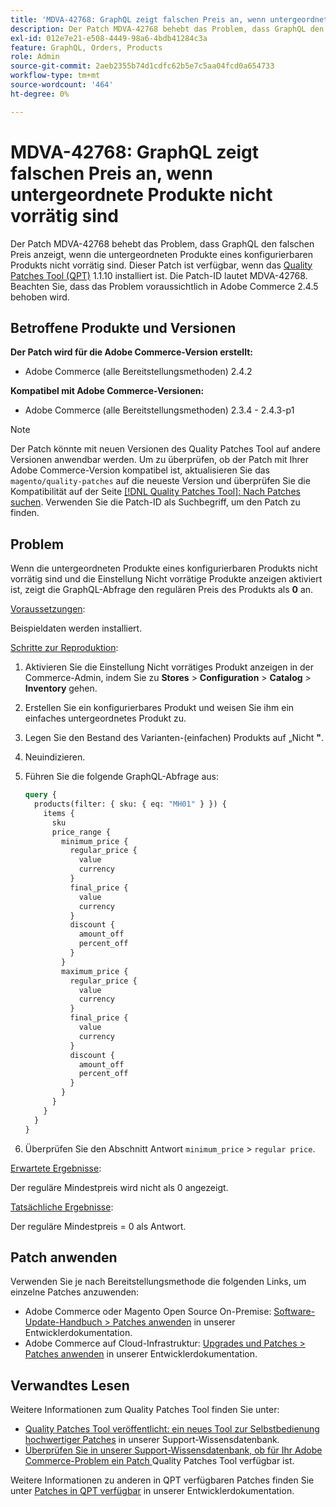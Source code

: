 ```yaml
---
title: 'MDVA-42768: GraphQL zeigt falschen Preis an, wenn untergeordnete Produkte nicht vorrätig sind'
description: Der Patch MDVA-42768 behebt das Problem, dass GraphQL den falschen Preis anzeigt, wenn die untergeordneten Produkte eines konfigurierbaren Produkts nicht vorrätig sind. Dieser Patch ist verfügbar, wenn das [Quality Patches Tool (QPT)](/help/announcements/adobe-commerce-announcements/magento-quality-patches-released-new-tool-to-self-serve-quality-patches.md) 1.1.10 installiert ist. Die Patch-ID lautet MDVA-42768. Beachten Sie, dass das Problem voraussichtlich in Adobe Commerce 2.4.5 behoben wird.
exl-id: 012e7e21-e508-4449-98a6-4bdb41284c3a
feature: GraphQL, Orders, Products
role: Admin
source-git-commit: 2aeb2355b74d1cdfc62b5e7c5aa04fcd0a654733
workflow-type: tm+mt
source-wordcount: '464'
ht-degree: 0%

---
```


# MDVA-42768: GraphQL zeigt falschen Preis an, wenn untergeordnete Produkte nicht vorrätig sind

Der Patch MDVA-42768 behebt das Problem, dass GraphQL den falschen Preis anzeigt, wenn die untergeordneten Produkte eines konfigurierbaren Produkts nicht vorrätig sind. Dieser Patch ist verfügbar, wenn das [Quality Patches Tool (QPT)](/help/announcements/adobe-commerce-announcements/magento-quality-patches-released-new-tool-to-self-serve-quality-patches.md) 1.1.10 installiert ist. Die Patch-ID lautet MDVA-42768. Beachten Sie, dass das Problem voraussichtlich in Adobe Commerce 2.4.5 behoben wird.

## Betroffene Produkte und Versionen

**Der Patch wird für die Adobe Commerce-Version erstellt:**

* Adobe Commerce (alle Bereitstellungsmethoden) 2.4.2

**Kompatibel mit Adobe Commerce-Versionen:**

* Adobe Commerce (alle Bereitstellungsmethoden) 2.3.4 - 2.4.3-p1

>[!NOTE]
>
>Der Patch könnte mit neuen Versionen des Quality Patches Tool auf andere Versionen anwendbar werden. Um zu überprüfen, ob der Patch mit Ihrer Adobe Commerce-Version kompatibel ist, aktualisieren Sie das `magento/quality-patches` auf die neueste Version und überprüfen Sie die Kompatibilität auf der Seite [[!DNL Quality Patches Tool]: Nach Patches suchen](https://experienceleague.adobe.com/tools/commerce-quality-patches/index.html). Verwenden Sie die Patch-ID als Suchbegriff, um den Patch zu finden.

## Problem

Wenn die untergeordneten Produkte eines konfigurierbaren Produkts nicht vorrätig sind und die Einstellung Nicht vorrätige Produkte anzeigen aktiviert ist, zeigt die GraphQL-Abfrage den regulären Preis des Produkts als **0** an.

<u>Voraussetzungen</u>:

Beispieldaten werden installiert.

<u>Schritte zur Reproduktion</u>:

1. Aktivieren Sie die Einstellung Nicht vorrätiges Produkt anzeigen in der Commerce-Admin, indem Sie zu **Stores** > **Configuration** > **Catalog** > **Inventory** gehen.
1. Erstellen Sie ein konfigurierbares Produkt und weisen Sie ihm ein einfaches untergeordnetes Produkt zu.
1. Legen Sie den Bestand des Varianten-(einfachen) Produkts auf „Nicht **&quot;**.
1. Neuindizieren.
1. Führen Sie die folgende GraphQL-Abfrage aus:

   ```GraphQL
   query {
     products(filter: { sku: { eq: "MH01" } }) {
       items {
         sku
         price_range {
           minimum_price {
             regular_price {
               value
               currency
             }
             final_price {
               value
               currency
             }
             discount {
               amount_off
               percent_off
             }
           }
           maximum_price {
             regular_price {
               value
               currency
             }
             final_price {
               value
               currency
             }
             discount {
               amount_off
               percent_off
             }
           }
         }
       }
     }
   }
   ```

1. Überprüfen Sie den Abschnitt Antwort `minimum_price` > `regular price`.

<u>Erwartete Ergebnisse</u>:

Der reguläre Mindestpreis wird nicht als 0 angezeigt.

<u>Tatsächliche Ergebnisse</u>:

Der reguläre Mindestpreis = 0 als Antwort.

## Patch anwenden

Verwenden Sie je nach Bereitstellungsmethode die folgenden Links, um einzelne Patches anzuwenden:

* Adobe Commerce oder Magento Open Source On-Premise: [Software-Update-Handbuch > Patches anwenden](https://experienceleague.adobe.com/en/docs/commerce-operations/tools/quality-patches-tool/usage) in unserer Entwicklerdokumentation.
* Adobe Commerce auf Cloud-Infrastruktur: [Upgrades und Patches > Patches anwenden](https://experienceleague.adobe.com/en/docs/commerce-cloud-service/user-guide/develop/upgrade/apply-patches) in unserer Entwicklerdokumentation.

## Verwandtes Lesen

Weitere Informationen zum Quality Patches Tool finden Sie unter:

* [Quality Patches Tool veröffentlicht: ein neues Tool zur Selbstbedienung hochwertiger Patches](/help/announcements/adobe-commerce-announcements/magento-quality-patches-released-new-tool-to-self-serve-quality-patches.md) in unserer Support-Wissensdatenbank.
* [Überprüfen Sie in unserer Support-Wissensdatenbank, ob für Ihr Adobe Commerce-Problem ein Patch ](/help/support-tools/patches-available-in-qpt-tool/check-patch-for-magento-issue-with-magento-quality-patches.md) Quality Patches Tool verfügbar ist.

Weitere Informationen zu anderen in QPT verfügbaren Patches finden Sie unter [Patches in QPT verfügbar](https://experienceleague.adobe.com/tools/commerce-quality-patches/index.html) in unserer Entwicklerdokumentation.
